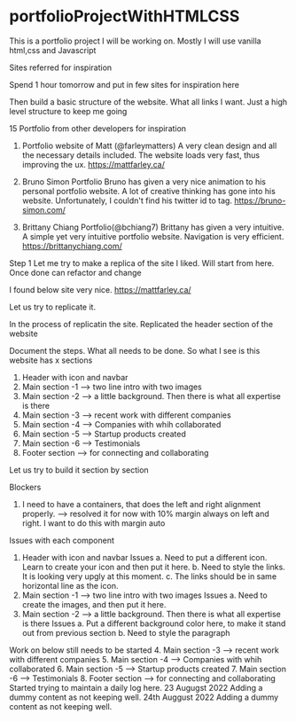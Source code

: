 # portfolioProjectWithHTMLCSS

This is a portfolio project I will be working on. Mostly I will use vanilla html,css and Javascript

Sites referred for inspiration

Spend 1 hour tomorrow and put in few sites for inspiration here

Then build a basic structure of the website. What all links I want. Just a high level structure to keep me going

15 Portfolio from other developers for inspiration

1. Portfolio website of Matt (@farleymatters)
   A very clean design and all the necessary details included. The website loads very fast, thus improving the ux.
   https://mattfarley.ca/

2. Bruno Simon Portfolio
   Bruno has given a very nice animation to his personal portfolio website. A lot of creative thinking has gone into his website. Unfortunately, I couldn't find his twitter id to tag.
   https://bruno-simon.com/

3. Brittany Chiang Portfolio(@bchiang7)
   Brittany has given a very intuitive. A simple yet very intuitive portfolio website. Navigation is very efficient.
   https://brittanychiang.com/

Step 1
Let me try to make a replica of the site I liked. Will start from here. Once done can refactor and change

I found below site very nice.
https://mattfarley.ca/

Let us try to replicate it.

In the process of replicatin the site. Replicated the header section of the website

Document the steps. What all needs to be done.
So what I see is this website has x sections

1. Header with icon and navbar
2. Main section -1 --> two line intro with two images
3. Main section -2 --> a little background. Then there is what all expertise is there
4. Main section -3 --> recent work with different companies
5. Main section -4 --> Companies with whih collaborated
6. Main section -5 --> Startup products created
7. Main section -6 --> Testimonials
8. Footer section --> for connecting and collaborating

Let us try to build it section by section

Blockers

1. I need to have a containers, that does the left and right alignment properly. --> resolved it for now with 10% margin always on left and right. I want to do this with margin auto

Issues with each component

1. Header with icon and navbar
   Issues
   a. Need to put a different icon. Learn to create your icon and then put it here.
   b. Need to style the links. It is looking very upgly at this moment.
   c. The links should be in same horizontal line as the icon.
2. Main section -1 --> two line intro with two images
   Issues
   a. Need to create the images, and then put it here.
3. Main section -2 --> a little background. Then there is what all expertise is there
   Issues
   a. Put a different background color here, to make it stand out from previous section
   b. Need to style the paragraph

Work on below still needs to be started 4. Main section -3 --> recent work with different companies 5. Main section -4 --> Companies with whih collaborated 6. Main section -5 --> Startup products created 7. Main section -6 --> Testimonials 8. Footer section --> for connecting and collaborating
Started trying to maintain a daily log here.
23 Augugst 2022
Adding a dummy content as not keeping well.
24th Auggust 2022
Adding a dummy content as not keeping well.
